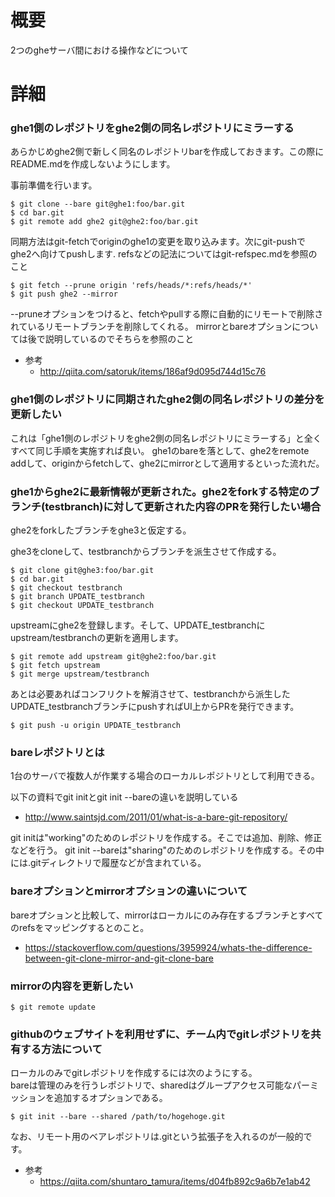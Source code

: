 # 概要
2つのgheサーバ間における操作などについて

# 詳細
### ghe1側のレポジトリをghe2側の同名レポジトリにミラーする

あらかじめghe2側で新しく同名のレポジトリbarを作成しておきます。この際にREADME.mdを作成しないようにします。

事前準備を行います。
```
$ git clone --bare git@ghe1:foo/bar.git
$ cd bar.git
$ git remote add ghe2 git@ghe2:foo/bar.git
```

同期方法はgit-fetchでoriginのghe1の変更を取り込みます。次にgit-pushでghe2へ向けてpushします.
refsなどの記法についてはgit-refspec.mdを参照のこと
```
$ git fetch --prune origin 'refs/heads/*:refs/heads/*'
$ git push ghe2 --mirror
```

--pruneオプションをつけると、fetchやpullする際に自動的にリモートで削除されているリモートブランチを削除してくれる。
mirrorとbareオプションについては後で説明しているのでそちらを参照のこと

- 参考
  - http://qiita.com/satoruk/items/186af9d095d744d15c76

### ghe1側のレポジトリに同期されたghe2側の同名レポジトリの差分を更新したい
これは「ghe1側のレポジトリをghe2側の同名レポジトリにミラーする」と全くすべて同じ手順を実施すれば良い。
ghe1のbareを落として、ghe2をremote addして、originからfetchして、ghe2にmirrorとして適用するといった流れだ。

### ghe1からghe2に最新情報が更新された。ghe2をforkする特定のブランチ(testbranch)に対して更新された内容のPRを発行したい場合
ghe2をforkしたブランチをghe3と仮定する。


ghe3をcloneして、testbranchからブランチを派生させて作成する。
```
$ git clone git@ghe3:foo/bar.git
$ cd bar.git
$ git checkout testbranch
$ git branch UPDATE_testbranch
$ git checkout UPDATE_testbranch
```

upstreamにghe2を登録します。そして、UPDATE_testbranchにupstream/testbranchの更新を適用します。
```
$ git remote add upstream git@ghe2:foo/bar.git
$ git fetch upstream
$ git merge upstream/testbranch
```

あとは必要あればコンフリクトを解消させて、testbranchから派生したUPDATE_testbranchブランチにpushすればUI上からPRを発行できます。
```
$ git push -u origin UPDATE_testbranch
```

### bareレポジトリとは
1台のサーバで複数人が作業する場合のローカルレポジトリとして利用できる。

以下の資料でgit initとgit init --bareの違いを説明している
- http://www.saintsjd.com/2011/01/what-is-a-bare-git-repository/

git initは"working"のためのレポジトリを作成する。そこでは追加、削除、修正などを行う。
git init --bareは"sharing"のためのレポジトリを作成する。その中には.gitディレクトリで履歴などが含まれている。

### bareオプションとmirrorオプションの違いについて

bareオプションと比較して、mirrorはローカルにのみ存在するブランチとすべてのrefsをマッピングするとのこと。
- https://stackoverflow.com/questions/3959924/whats-the-difference-between-git-clone-mirror-and-git-clone-bare

### mirrorの内容を更新したい
```
$ git remote update
```

### githubのウェブサイトを利用せずに、チーム内でgitレポジトリを共有する方法について
ローカルのみでgitレポジトリを作成するには次のようにする。  
bareは管理のみを行うレポジトリで、sharedはグループアクセス可能なパーミッションを追加するオプションである。
```
$ git init --bare --shared /path/to/hogehoge.git
```

なお、リモート用のベアレポジトリは.gitという拡張子を入れるのが一般的です。

- 参考
  - https://qiita.com/shuntaro_tamura/items/d04fb892c9a6b7e1ab42

